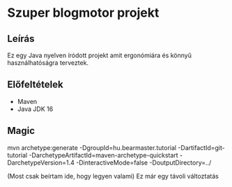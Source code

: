 # Szuper blogmotor projekt

## Leírás
Ez egy Java nyelven íródott projekt amit ergonómiára és könnyű használhatóságra terveztek.

## Előfeltételek
* Maven
* Java JDK 16

## Magic
mvn archetype:generate -DgroupId=hu.bearmaster.tutorial -DartifactId=git-tutorial -DarchetypeArtifactId=maven-archetype-quickstart -DarchetypeVersion=1.4 -DinteractiveMode=false -DoutputDirectory=../

(Most csak beírtam ide, hogy legyen valami)
Ez már egy távoli változtatás
